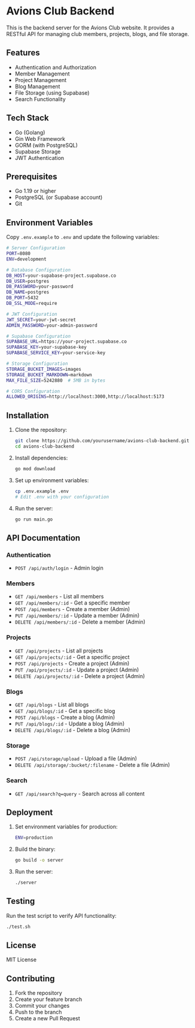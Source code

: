 # Avions Club Backend

This is the backend server for the Avions Club website. It provides a RESTful API for managing club members, projects, blogs, and file storage.

## Features

- Authentication and Authorization
- Member Management
- Project Management
- Blog Management
- File Storage (using Supabase)
- Search Functionality

## Tech Stack

- Go (Golang)
- Gin Web Framework
- GORM (with PostgreSQL)
- Supabase Storage
- JWT Authentication

## Prerequisites

- Go 1.19 or higher
- PostgreSQL (or Supabase account)
- Git

## Environment Variables

Copy `.env.example` to `.env` and update the following variables:

```bash
# Server Configuration
PORT=8080
ENV=development

# Database Configuration
DB_HOST=your-supabase-project.supabase.co
DB_USER=postgres
DB_PASSWORD=your-password
DB_NAME=postgres
DB_PORT=5432
DB_SSL_MODE=require

# JWT Configuration
JWT_SECRET=your-jwt-secret
ADMIN_PASSWORD=your-admin-password

# Supabase Configuration
SUPABASE_URL=https://your-project.supabase.co
SUPABASE_KEY=your-supabase-key
SUPABASE_SERVICE_KEY=your-service-key

# Storage Configuration
STORAGE_BUCKET_IMAGES=images
STORAGE_BUCKET_MARKDOWN=markdown
MAX_FILE_SIZE=5242880  # 5MB in bytes

# CORS Configuration
ALLOWED_ORIGINS=http://localhost:3000,http://localhost:5173
```

## Installation

1. Clone the repository:
   ```bash
   git clone https://github.com/yourusername/avions-club-backend.git
   cd avions-club-backend
   ```

2. Install dependencies:
   ```bash
   go mod download
   ```

3. Set up environment variables:
   ```bash
   cp .env.example .env
   # Edit .env with your configuration
   ```

4. Run the server:
   ```bash
   go run main.go
   ```

## API Documentation

### Authentication

- `POST /api/auth/login` - Admin login

### Members

- `GET /api/members` - List all members
- `GET /api/members/:id` - Get a specific member
- `POST /api/members` - Create a member (Admin)
- `PUT /api/members/:id` - Update a member (Admin)
- `DELETE /api/members/:id` - Delete a member (Admin)

### Projects

- `GET /api/projects` - List all projects
- `GET /api/projects/:id` - Get a specific project
- `POST /api/projects` - Create a project (Admin)
- `PUT /api/projects/:id` - Update a project (Admin)
- `DELETE /api/projects/:id` - Delete a project (Admin)

### Blogs

- `GET /api/blogs` - List all blogs
- `GET /api/blogs/:id` - Get a specific blog
- `POST /api/blogs` - Create a blog (Admin)
- `PUT /api/blogs/:id` - Update a blog (Admin)
- `DELETE /api/blogs/:id` - Delete a blog (Admin)

### Storage

- `POST /api/storage/upload` - Upload a file (Admin)
- `DELETE /api/storage/:bucket/:filename` - Delete a file (Admin)

### Search

- `GET /api/search?q=query` - Search across all content

## Deployment

1. Set environment variables for production:
   ```bash
   ENV=production
   ```

2. Build the binary:
   ```bash
   go build -o server
   ```

3. Run the server:
   ```bash
   ./server
   ```

## Testing

Run the test script to verify API functionality:
```bash
./test.sh
```

## License

MIT License

## Contributing

1. Fork the repository
2. Create your feature branch
3. Commit your changes
4. Push to the branch
5. Create a new Pull Request 